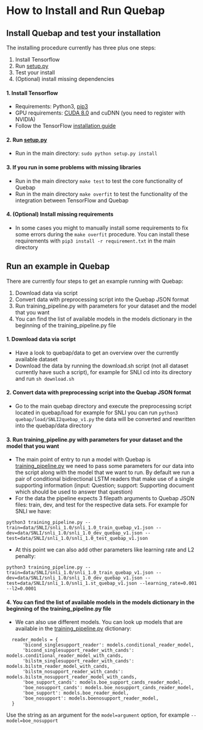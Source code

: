 # How to Install and Run Quebap

## Install Quebap and test your installation

The installing procedure currently has three plus one steps:
1. Install Tensorflow
2. Run [setup.py](../setup.py)
3. Test your install
4. (Optional) install missing dependencies

#### 1. Install Tensorflow
  - Requirements: Python3, [pip3](http://stackoverflow.com/questions/6587507/how-to-install-pip-with-python-3)
  - GPU requirements: [CUDA 8.0](https://developer.nvidia.com/cuda-downloads) and cuDNN (you need to register with NVIDIA)
  - Follow the TensorFlow [installation guide](https://www.tensorflow.org/get_started/os_setup)

#### 2. Run [setup.py](../setup.py)
  - Run in the main directory: `sudo python setup.py install`

#### 3. If you run in some problems with missing libraries
  - Run in the main directory `make test` to test the core functionality of Quebap
  - Run in the main directory `make overfit` to test the functionality of the integration between TensorFlow and Quebap

#### 4. (Optional) Install missing requirements
  - In some cases you might to manually install some requirements to fix some errors during the `make overfit` procedure. You can install these requirements with `pip3 install -r requirement.txt` in the main directory

## Run an example in Quebap

There are currently four steps to get an example running with Quebap:
1. Download data via script
2. Convert data with preprocessing script into the Quebap JSON format
3. Run training_pipeline.py with parameters for your dataset and the model that you want
4. You can find the list of available models in the models dictionary in the beginning of the training_pipeline.py file

#### 1. Download data via script
  - Have a look to quebap/data to get an overview over the currently available dataset
  - Download the data by running the download.sh script (not all dataset currently have such a script), for example for SNLI cd into its directory and run `sh download.sh`

#### 2. Convert data with preprocessing script into the Quebap JSON format
  - Go to the main quebap directory and execute the preprocessing script located in quebap/load for example for SNLI you can run `python3 quebap/load/SNLI2quebap_v1.py` the data will be converted and rewritten into the quebap/data directory

#### 3. Run training_pipeline.py with parameters for your dataset and the model that you want
  - The main point of entry to run a model with Quebap is [training_pipeline.py](../quebap/training_pipeline.py) we need to pass some parameters for our data into the script along with the model that we want to run. By default we run a pair of conditional bidirectional LSTM readers that make use of a single supporting information (input: Question; support: Supporting document which should be used to answer that question)
  - For the data the pipeline expects 3 filepath arguments to Quebap JSON files: train, dev, and test for the respective data sets. For example for SNLI we have: 
  ```
  python3 training_pipeline.py --train=data/SNLI/snli_1.0/snli_1.0_train_quebap_v1.json --dev=data/SNLI/snli_1.0/snli_1.0_dev_quebap_v1.json --test=data/SNLI/snli_1.0/snli_1.0_test_quebap_v1.json
  ```
  - At this point we can also add other parameters like learning rate and L2 penalty: 
  ```
  python3 training_pipeline.py --train=data/SNLI/snli_1.0/snli_1.0_train_quebap_v1.json --dev=data/SNLI/snli_1.0/snli_1.0_dev_quebap_v1.json --test=data/SNLI/snli_1.0/snli_1.st_quebap_v1.json --learning_rate=0.001 --l2=0.0001
  ```

#### 4. You can find the list of available models in the models dictionary in the beginning of the training_pipeline.py file
  - We can also use different models. You can look up models that are available in the [training_pipeline.py](../quebap/training_pipeline.py) dictionary:
  ```
    reader_models = {
        'bicond_singlesupport_reader': models.conditional_reader_model,
        'bicond_singlesupport_reader_with_cands': models.conditional_reader_model_with_cands,
        'bilstm_singlesupport_reader_with_cands': models.bilstm_reader_model_with_cands,
        'bilstm_nosupport_reader_with_cands': models.bilstm_nosupport_reader_model_with_cands,
        'boe_support_cands': models.boe_support_cands_reader_model,
        'boe_nosupport_cands': models.boe_nosupport_cands_reader_model,
        'boe_support': models.boe_reader_model,
        'boe_nosupport': models.boenosupport_reader_model,
    }
  ```
  Use the string as an argument for the `model=argument` option, for example `--model=boe_nosupport`

